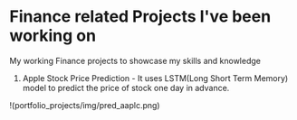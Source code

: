 # Finance related Projects I've been working on

My working Finance projects to showcase my skills and knowledge

1. Apple Stock Price Prediction - It uses LSTM(Long Short Term Memory) model to predict the price of stock one day in advance.

!(portfolio_projects/img/pred_aaplc.png)
